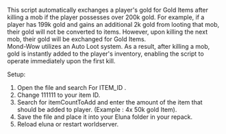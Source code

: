  This script automatically exchanges a player's gold for Gold Items after killing a mob if the player possesses over 200k gold.
For example, if a player has 199k gold and gains an additional 2k gold from looting that mob, their gold will not be converted to items. However, upon killing the next mob, their gold will be exchanged for Gold Items.    
Mond-Wow utilizes an Auto Loot system. As a result, after killing a mob, gold is instantly added to the player's inventory, enabling the script to operate immediately upon the first kill.

Setup:
1. Open the file and search For ITEM_ID .
2. Change 111111 to your item ID.
3. Search for itemCountToAdd and enter the amount of the item that should be added to player. (Example : 4x 50k gold Item).
4. Save the file and place it into your Eluna folder in your repack.
5. Reload eluna or restart worldserver.
